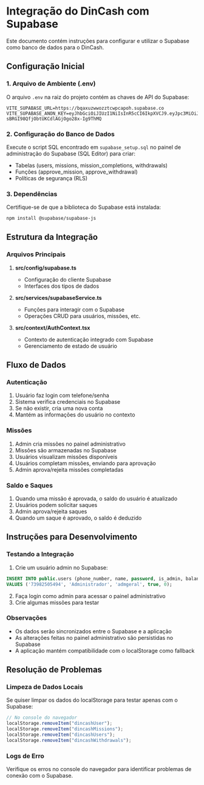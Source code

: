 # Integração do DinCash com Supabase

Este documento contém instruções para configurar e utilizar o Supabase como banco de dados para o DinCash.

## Configuração Inicial

### 1. Arquivo de Ambiente (.env)

O arquivo `.env` na raiz do projeto contém as chaves de API do Supabase:

```
VITE_SUPABASE_URL=https://bqaxuzwwozztcwpcapoh.supabase.co
VITE_SUPABASE_ANON_KEY=eyJhbGciOiJIUzI1NiIsInR5cCI6IkpXVCJ9.eyJpc3MiOiJzdXBhYmFzZSIsInJlZiI6ImJxYXh1end3b3p6dGN3cGNhcG9oIiwicm9sZSI6ImFub24iLCJpYXQiOjE3NDYyODk1NjUsImV4cCI6MjA2MTg2NTU2NX0.dsxTQrn-sBRGI98QfjObtUKCdlAGjOgo28x-Ig9ThMQ
```

### 2. Configuração do Banco de Dados

Execute o script SQL encontrado em `supabase_setup.sql` no painel de administração do Supabase (SQL Editor) para criar:

- Tabelas (users, missions, mission_completions, withdrawals)
- Funções (approve_mission, approve_withdrawal)
- Políticas de segurança (RLS)

### 3. Dependências

Certifique-se de que a biblioteca do Supabase está instalada:

```bash
npm install @supabase/supabase-js
```

## Estrutura da Integração

### Arquivos Principais

1. **src/config/supabase.ts**
   - Configuração do cliente Supabase
   - Interfaces dos tipos de dados

2. **src/services/supabaseService.ts**
   - Funções para interagir com o Supabase
   - Operações CRUD para usuários, missões, etc.

3. **src/context/AuthContext.tsx**
   - Contexto de autenticação integrado com Supabase
   - Gerenciamento de estado de usuário

## Fluxo de Dados

### Autenticação

1. Usuário faz login com telefone/senha
2. Sistema verifica credenciais no Supabase
3. Se não existir, cria uma nova conta
4. Mantém as informações do usuário no contexto

### Missões

1. Admin cria missões no painel administrativo
2. Missões são armazenadas no Supabase
3. Usuários visualizam missões disponíveis
4. Usuários completam missões, enviando para aprovação
5. Admin aprova/rejeita missões completadas

### Saldo e Saques

1. Quando uma missão é aprovada, o saldo do usuário é atualizado
2. Usuários podem solicitar saques
3. Admin aprova/rejeita saques
4. Quando um saque é aprovado, o saldo é deduzido

## Instruções para Desenvolvimento

### Testando a Integração

1. Crie um usuário admin no Supabase:

```sql
INSERT INTO public.users (phone_number, name, password, is_admin, balance)
VALUES ('73982505494', 'Administrador', 'admgeral', true, 0);
```

2. Faça login como admin para acessar o painel administrativo
3. Crie algumas missões para testar

### Observações

- Os dados serão sincronizados entre o Supabase e a aplicação
- As alterações feitas no painel administrativo são persistidas no Supabase
- A aplicação mantém compatibilidade com o localStorage como fallback

## Resolução de Problemas

### Limpeza de Dados Locais

Se quiser limpar os dados do localStorage para testar apenas com o Supabase:

```javascript
// No console do navegador
localStorage.removeItem("dincashUser");
localStorage.removeItem("dincashMissions");
localStorage.removeItem("dincashUsers");
localStorage.removeItem("dincashWithdrawals");
```

### Logs de Erro

Verifique os erros no console do navegador para identificar problemas de conexão com o Supabase. 
